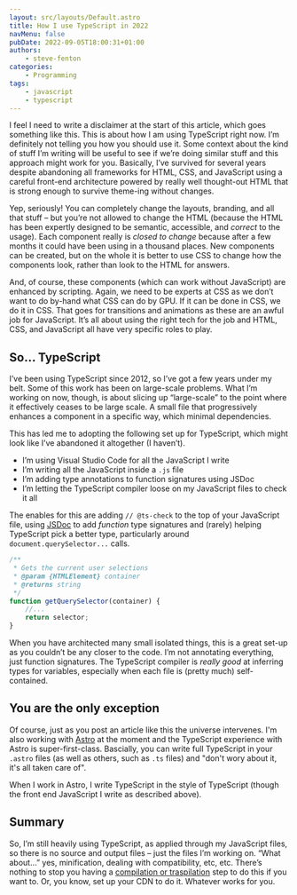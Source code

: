 ```yaml
---
layout: src/layouts/Default.astro
title: How I use TypeScript in 2022
navMenu: false
pubDate: 2022-09-05T18:00:31+01:00
authors:
    - steve-fenton
categories:
    - Programming
tags:
    - javascript
    - typescript
---
```


I feel I need to write a disclaimer at the start of this article, which goes something like this. This is about how I am using TypeScript right now. I’m definitely not telling you how you should use it. Some context about the kind of stuff I’m writing will be useful to see if we’re doing similar stuff and this approach might work for you. Basically, I’ve survived for several years despite abandoning all frameworks for HTML, CSS, and JavaScript using a careful front-end architecture powered by really well thought-out HTML that is strong enough to survive theme-ing without changes.

Yep, seriously! You can completely change the layouts, branding, and all that stuff – but you’re not allowed to change the HTML (because the HTML has been expertly designed to be semantic, accessible, and *correct* to the usage). Each component really is *closed to change* because after a few months it could have been using in a thousand places. New components can be created, but on the whole it is better to use CSS to change how the components look, rather than look to the HTML for answers.

And, of course, these components (which can work without JavaScript) are enhanced by scripting. Again, we need to be experts at CSS as we don’t want to do by-hand what CSS can do by GPU. If it can be done in CSS, we do it in CSS. That goes for transitions and animations as these are an awful job for JavaScript. It’s all about using the right tech for the job and HTML, CSS, and JavaScript all have very specific roles to play.

## So… TypeScript

I’ve been using TypeScript since 2012, so I’ve got a few years under my belt. Some of this work has been on large-scale problems. What I’m working on now, though, is about slicing up “large-scale” to the point where it effectively ceases to be large scale. A small file that progressively enhances a component in a specific way, which minimal dependencies.

This has led me to adopting the following set up for TypeScript, which might look like I’ve abandoned it altogether (I haven’t).

- I’m using Visual Studio Code for all the JavaScript I write
- I’m writing all the JavaScript inside a `.js` file
- I’m adding type annotations to function signatures using JSDoc
- I’m letting the TypeScript compiler loose on my JavaScript files to check it all

The enables for this are adding `// @ts-check` to the top of your JavaScript file, using [JSDoc](https://jsdoc.app/) to add *function* type signatures and (rarely) helping TypeScript pick a better type, particularly around `document.querySelector...` calls.

```javascript
/**
 * Gets the current user selections
 * @param {HTMLElement} container 
 * @returns string
 */
function getQuerySelector(container) {
    //...
    return selector;
}
```

When you have architected many small isolated things, this is a great set-up as you couldn’t be any closer to the code. I’m not annotating everything, just function signatures. The TypeScript compiler is *really good* at inferring types for variables, especially when each file is (pretty much) self-contained.

## You are the only exception

Of course, just as you post an article like this the universe intervenes. I'm also working with [Astro](https://astro.build) at the moment and the TypeScript experience with Astro is super-first-class. Bascially, you can write full TypeScript in your `.astro` files (as well as others, such as `.ts` files) and "don't wory about it, it's all taken care of".

When I work in Astro, I write TypeScript in the style of TypeScript (though the front end JavaScript I write as described above).

## Summary

So, I’m still heavily using TypeScript, as applied through my JavaScript files, so there is no source and output files – just the files I’m working on. “What about…” yes, minification, dealing with compatibility, etc, etc. There’s nothing to stop you having a [compilation or traspilation](/2012/11/compiling-vs-transpiling/) step to do this if you want to. Or, you know, set up your CDN to do it. Whatever works for you.
